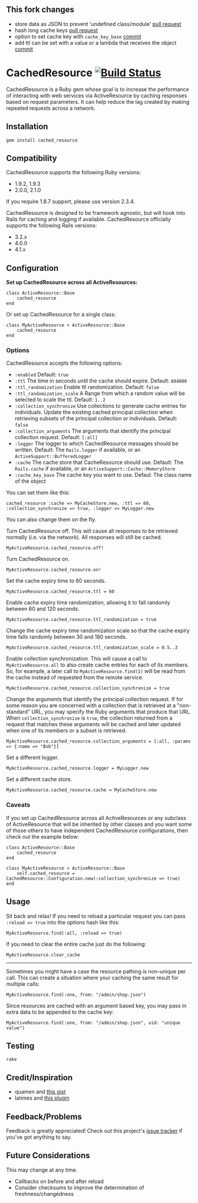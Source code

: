 ## This fork changes
* store data as JSON to prevent 'undefined class/module' [pull request](https://github.com/mhgbrown/cached_resource/pull/22)
* hash long cache keys [pull request](https://github.com/mhgbrown/cached_resource/pull/24)
* option to set cache key with `cache_key_base` [commit](https://github.com/Adrian2112/cached_resource/commit/a7b02aedb68179242470e3551438b89770fbd93b)
* add ttl can be set with a value or a lambda that receives the object [commit](https://github.com/Adrian2112/cached_resource/commit/644e54bee01aa56dca6b9e6bcf9d54f8a7d55335)


# CachedResource [![Build Status](https://secure.travis-ci.org/Ahsizara/cached_resource.png)](http://travis-ci.org/Ahsizara/cached_resource)
CachedResource is a Ruby gem whose goal is to increase the performance of interacting with web services via ActiveResource by caching responses based on request parameters.  It can help reduce the lag created by making repeated requests across a network.

## Installation
	gem install cached_resource

## Compatibility
CachedResource supports the following Ruby versions:

* 1.9.2, 1.9.3
* 2.0.0, 2.1.0

If you require 1.8.7 support, please use version 2.3.4.

CachedResource is designed to be framework agnostic, but will hook into Rails for caching and logging if available. CachedResource officially supports the following Rails versions:

* 3.2.x
* 4.0.0
* 4.1.x

## Configuration
**Set up CachedResource across all ActiveResources:**

	class ActiveResource::Base
		cached_resource
	end

Or set up CachedResource for a single class:

	class MyActiveResource < ActiveResource::Base
		cached_resource
	end

### Options
CachedResource accepts the following options:

* `:enabled` Default: `true`
* `:ttl` The time in seconds until the cache should expire. Default: `604800`
* `:ttl_randomization` Enable ttl randomization. Default: `false`
* `:ttl_randomization_scale` A Range from which a random value will be selected to scale the ttl. Default: `1..2`
* `:collection_synchronize` Use collections to generate cache entries for individuals.  Update the existing cached principal collection when retrieving subsets of the principal collection or individuals.  Default: `false`
* `:collection_arguments` The arguments that identify the principal collection request. Default: `[:all]`
* `:logger` The logger to which CachedResource messages should be written. Default: The `Rails.logger` if available, or an `ActiveSupport::BufferedLogger`
* `:cache` The cache store that CacheResource should use. Default: The `Rails.cache` if available, or an `ActiveSupport::Cache::MemoryStore`
* `:cache_key_base` The cache key you want to use. Defaul: The class
  name of the object

You can set them like this:

	cached_resource :cache => MyCacheStore.new, :ttl => 60, :collection_synchronize => true, :logger => MyLogger.new

You can also change them on the fly.

Turn CachedResource off.  This will cause all responses to be retrieved normally (i.e. via the network). All responses will still be cached.

	MyActiveResource.cached_resource.off!

Turn CachedResource on.

	MyActiveResource.cached_resource.on!

Set the cache expiry time to 60 seconds.

	MyActiveResource.cached_resource.ttl = 60

Enable cache expiry time randomization, allowing it to fall randomly between 60 and 120 seconds.

	MyActiveResource.cached_resource.ttl_randomization = true

Change the cache expiry time randomization scale so that the cache expiry time falls randomly between 30 and 180 seconds.

	MyActiveResource.cached_resource.ttl_randomization_scale = 0.5..3

Enable collection synchronization.  This will cause a call to `MyActiveResource.all` to also create cache entries for each of its members.  So, for example, a later call to `MyActiveResource.find(1)` will be read from the cache instead of requested from the remote service.

	MyActiveResource.cached_resource.collection_synchronize = true

Change the arguments that identify the principal collection request.  If for some reason you are concerned with a collection that is retrieved at a "non-standard" URL, you may specify the Ruby arguments that produce that URL.  When `collection_synchronize` is `true`, the collection returned from a request that matches these arguments will be cached and later updated when one of its members or a subset is retrieved.

	MyActiveResource.cached_resource.collection_arguments = [:all, :params => {:name => "Bob"}]

Set a different logger.

	MyActiveResource.cached_resource.logger = MyLogger.new

Set a different cache store.

	MyActiveResource.cached_resource.cache = MyCacheStore.new

### Caveats
If you set up CachedResource across all ActiveResources or any subclass of ActiveResource that will be inherited by other classes and you want some of those others to have independent CachedResource configurations, then check out the example below:

	class ActiveResource::Base
		cached_resource
	end

	class MyActiveResource < ActiveResource::Base
		self.cached_resource = CachedResource::Configuration.new(:collection_synchronize => true)
	end

## Usage
Sit back and relax! If you need to reload a particular request you can pass `:reload => true` into the options hash like this:

	MyActiveResource.find(:all, :reload => true)

If you need to clear the entire cache just do the following:

	MyActiveResource.clear_cache

---
Sometimes you might have a case the resource pathing is non-unique per call. This can create a situation where your caching the same result for multiple calls:

	MyActiveResource.find(:one, from: "/admin/shop.json")

Since resources are cached with an argument based key, you may pass in extra data to be appended to the cache key:
  
	MyActiveResource.find(:one, from: "/admin/shop.json", uid: "unique value")
  
## Testing
	rake

## Credit/Inspiration
* quamen and [this gist](http://gist.github.com/947734)
* latimes and [this plugin](http://github.com/latimes/cached_resource)

## Feedback/Problems
Feedback is greatly appreciated! Check out this project's [issue tracker](https://github.com/Ahsizara/cached_resource/issues) if you've got anything to say.

## Future Considerations
This may change at any time.

* Callbacks on before and after reload
* Consider checksums to improve the determination of freshness/changédness




